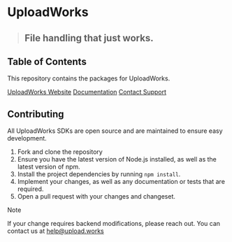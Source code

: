 # UploadWorks
> ## File handling that just works.
>

## Table of Contents

This repository contains the packages for UploadWorks.

[UploadWorks Website](https://upload.works) [Documentation](https://docs.upload.works) [Contact Support](mailto:help@upload.works)

## Contributing

All UploadWorks SDKs are open source and are maintained to ensure easy development.


<!-- prettier-ignore-end -->

1. Fork and clone the repository
2. Ensure you have the latest version of Node.js installed, as well as the latest
version of npm.
3. Install the project dependencies by running `npm install`.
4. Implement your changes, as well as any documentation or tests that are
required.
6. Open a pull request with your changes and changeset.


<!-- prettier-ignore -->
> [!NOTE]
> If your change requires backend modifications, please reach out.
> You can contact us at help@upload.works